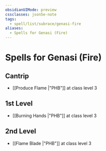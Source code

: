 ```yaml
---
obsidianUIMode: preview
cssclasses: json5e-note
tags:
  - spell/list/subrace/genasi-fire
aliases:
  - Spells for Genasi (Fire)
---
```

# Spells for Genasi (Fire)

## Cantrip

- [[Produce Flame \|"PHB"]] at class level 3

## 1st Level

- [[Burning Hands \|"PHB"]] at class level 3

## 2nd Level

- [[Flame Blade \|"PHB"]] at class level 3
